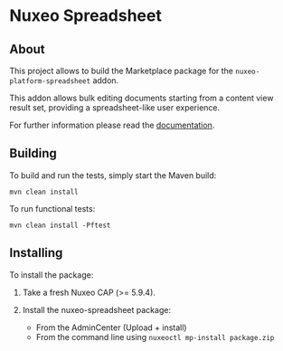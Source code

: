 # Nuxeo Spreadsheet

## About

This project allows to build the Marketplace package for the
`nuxeo-platform-spreadsheet` addon.

This addon allows bulk editing documents starting from a content view result set,
providing a spreadsheet-like user experience.
      
For further information please read the [documentation](http://doc.nuxeo.com/x/lQ45AQ).

## Building

To build and run the tests, simply start the Maven build:

    mvn clean install

To run functional tests:

    mvn clean install -Pftest

## Installing

To install the package:

 1. Take a fresh Nuxeo CAP (>= 5.9.4).

 2. Install the nuxeo-spreadsheet package:
      - From the AdminCenter (Upload + install)
      - From the command line using `nuxeoctl mp-install package.zip`